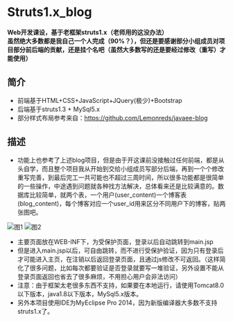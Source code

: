 # Struts1.x_blog
__Web开发课设，基于老框架struts1.x（老师用的这没办法）__  
__虽然绝大多数都是我自己一个人完成（90%？），但还是要感谢部分小组成员对项目部分前后端的贡献，还是挂个名吧（虽然大多数写的还是要经过修改（重写）才能使用）__


## 简介
* 前端基于HTML+CSS+JavaScript+JQuery(极少)+Bootstrap 
* 后端基于struts1.3 + MySql5.x
* 部分样式布局参考来自：<https://github.com/Lemonreds/javaee-blog>

## 描述
* 功能上也参考了上述blog项目，但是由于开这课前没接触过任何前端，都是从头自学，而且整个项目我从开始到交给小组成员写部分后端，再到一个个修改重写完善，到最后完工一共可能也不超过三周时间，所以很多功能都是很简单的一些操作，中途遇到问题就各种找方法解决，总体看来还是比较满意的。数据库比较简单，就两个表，一个用户(user_content)一个博客表(blog_content)，每个博客对应一个user_id用来区分不同用户下的博客，贴两张图吧。  

![图1](https://github.com/Creekyu/MarkDownImageStorage/blob/master/1.png?raw=true)
![图2](https://github.com/Creekyu/MarkDownImageStorage/blob/master/2.png?raw=true)  

* 主要页面放在WEB-INF下，为受保护页面，登录以后自动跳转到main.jsp
* 但是进入main.jsp以后，可自由跳转，而不进行受保护验证，因为只有登录后才可能进入主页，在注销以后返回登录页面，且通过js修改不可返回。（这样简化了很多问题，比如每次都要验证是否登录就要写一堆验证，另外设置不能从登录页面返回也省去了很多麻烦，不用担心用户会非法访问） 
* 注意：由于框架太老很多东西不支持，如果要在本地运行，请使用Tomcat8.0以下版本，java1.8以下版本，MySql5.x版本。
* 另外本项目使用IDE为MyEclipse Pro 2014，因为新版编译器大多数不支持struts1.x了。


